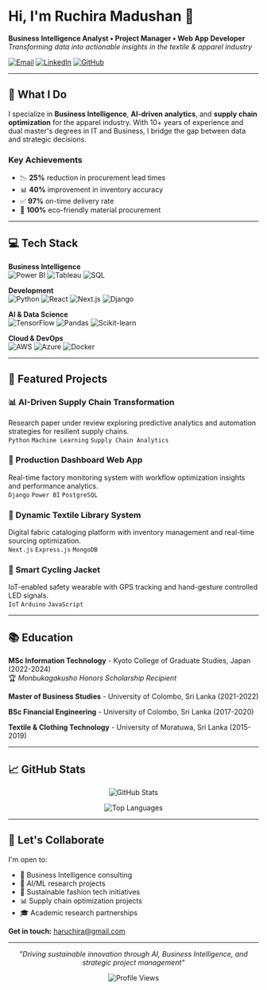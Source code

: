 # Hi, I'm Ruchira Madushan 👋

**Business Intelligence Analyst • Project Manager • Web App Developer**  
*Transforming data into actionable insights in the textile & apparel industry*

[![Email](https://img.shields.io/badge/Email-D14836?style=flat-square&logo=gmail&logoColor=white)](mailto:haruchira@gmail.com)
[![LinkedIn](https://img.shields.io/badge/LinkedIn-0077B5?style=flat-square&logo=linkedin&logoColor=white)](https://www.linkedin.com/in/ruchira-madushan)
[![GitHub](https://img.shields.io/badge/GitHub-100000?style=flat-square&logo=github&logoColor=white)](https://github.com/ruchirama)

---

## 🎯 What I Do

I specialize in **Business Intelligence**, **AI-driven analytics**, and **supply chain optimization** for the apparel industry. With 10+ years of experience and dual master's degrees in IT and Business, I bridge the gap between data and strategic decisions.

### Key Achievements
- 📉 **25%** reduction in procurement lead times
- 📊 **40%** improvement in inventory accuracy
- ✅ **97%** on-time delivery rate
- 🌱 **100%** eco-friendly material procurement

---

## 💻 Tech Stack

**Business Intelligence**  
![Power BI](https://img.shields.io/badge/Power%20BI-F2C811?style=flat-square&logo=powerbi&logoColor=black)
![Tableau](https://img.shields.io/badge/Tableau-E97627?style=flat-square&logo=tableau&logoColor=white)
![SQL](https://img.shields.io/badge/SQL-4479A1?style=flat-square&logo=postgresql&logoColor=white)

**Development**  
![Python](https://img.shields.io/badge/Python-3776AB?style=flat-square&logo=python&logoColor=white)
![React](https://img.shields.io/badge/React-20232A?style=flat-square&logo=react&logoColor=61DAFB)
![Next.js](https://img.shields.io/badge/Next.js-000000?style=flat-square&logo=nextdotjs&logoColor=white)
![Django](https://img.shields.io/badge/Django-092E20?style=flat-square&logo=django&logoColor=white)

**AI & Data Science**  
![TensorFlow](https://img.shields.io/badge/TensorFlow-FF6F00?style=flat-square&logo=tensorflow&logoColor=white)
![Pandas](https://img.shields.io/badge/Pandas-150458?style=flat-square&logo=pandas&logoColor=white)
![Scikit-learn](https://img.shields.io/badge/scikit--learn-F7931E?style=flat-square&logo=scikitlearn&logoColor=white)

**Cloud & DevOps**  
![AWS](https://img.shields.io/badge/AWS-232F3E?style=flat-square&logo=amazonaws&logoColor=white)
![Azure](https://img.shields.io/badge/Azure-0078D4?style=flat-square&logo=microsoftazure&logoColor=white)
![Docker](https://img.shields.io/badge/Docker-2496ED?style=flat-square&logo=docker&logoColor=white)

---

## 🚀 Featured Projects

### 📊 AI-Driven Supply Chain Transformation
Research paper under review exploring predictive analytics and automation strategies for resilient supply chains.  
`Python` `Machine Learning` `Supply Chain Analytics`

### 💼 Production Dashboard Web App
Real-time factory monitoring system with workflow optimization insights and performance analytics.  
`Django` `Power BI` `PostgreSQL`

### 🧵 Dynamic Textile Library System
Digital fabric cataloging platform with inventory management and real-time sourcing optimization.  
`Next.js` `Express.js` `MongoDB`

### 🚴 Smart Cycling Jacket
IoT-enabled safety wearable with GPS tracking and hand-gesture controlled LED signals.  
`IoT` `Arduino` `JavaScript`

---

## 📚 Education

**MSc Information Technology** - Kyoto College of Graduate Studies, Japan (2022-2024)  
🏆 *Monbukagakusho Honors Scholarship Recipient*

**Master of Business Studies** - University of Colombo, Sri Lanka (2021-2022)

**BSc Financial Engineering** - University of Colombo, Sri Lanka (2017-2020)

**Textile & Clothing Technology** - University of Moratuwa, Sri Lanka (2015-2019)

---

## 📈 GitHub Stats

<div align="center">
  
![GitHub Stats](https://github-readme-stats.vercel.app/api?username=ruchirama&show_icons=true&theme=radical&hide_border=true&bg_color=0d1117&title_color=58a6ff&text_color=c9d1d9&icon_color=79c0ff)

![Top Languages](https://github-readme-stats.vercel.app/api/top-langs/?username=ruchirama&layout=compact&theme=radical&hide_border=true&bg_color=0d1117&title_color=58a6ff&text_color=c9d1d9)

</div>

---

## 🤝 Let's Collaborate

I'm open to:
- 💼 Business Intelligence consulting
- 🔬 AI/ML research projects
- 🌱 Sustainable fashion tech initiatives
- 📊 Supply chain optimization projects
- 🎓 Academic research partnerships

**Get in touch:** [haruchira@gmail.com](mailto:haruchira@gmail.com)

---

<div align="center">

*"Driving sustainable innovation through AI, Business Intelligence, and strategic project management"*

![Profile Views](https://komarev.com/ghpvc/?username=ruchirama&color=58a6ff&style=flat-square)

</div>
